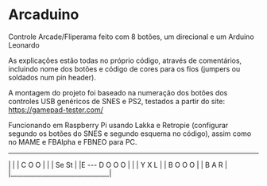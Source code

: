 # Arcaduino
Controle Arcade/Fliperama feito com 8 botões, um direcional e um Arduino Leonardo

As explicações estão todas no próprio código, através de comentários, incluindo nome dos botões e código de cores para os fios (jumpers ou soldados num pin header).

A montagem do projeto foi baseado na numeração dos botões dos controles USB genéricos de SNES e PS2, testados a partir do site: https://gamepad-tester.com/

Funcionando em Raspberry Pi usando Lakka e Retropie (configurar segundo os botões do SNES e segundo esquema no código), assim como no MAME e FBAlpha e FBNEO para PC.


 _______________________________
|                               |
|   C                O      O   |
|   |                Se     St  |
|E --- D      O      O      O   |
|   |         Y      X      L   |
|   B         O      O      O   |
|             B      A      R   |
|_______________________________|
